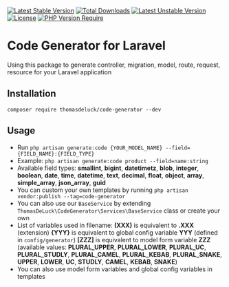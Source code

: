 [![Latest Stable Version](http://poser.pugx.org/thomasdeluck/code-generator/v)](https://packagist.org/packages/thomasdeluck/code-generator)
[![Total Downloads](http://poser.pugx.org/thomasdeluck/code-generator/downloads)](https://packagist.org/packages/thomasdeluck/code-generator)
[![Latest Unstable Version](http://poser.pugx.org/thomasdeluck/code-generator/v/unstable)](https://packagist.org/packages/thomasdeluck/code-generator)
[![License](http://poser.pugx.org/thomasdeluck/code-generator/license)](https://packagist.org/packages/thomasdeluck/code-generator)
[![PHP Version Require](http://poser.pugx.org/thomasdeluck/code-generator/require/php)](https://packagist.org/packages/thomasdeluck/code-generator)

# Code Generator for Laravel
Using this package to generate controller, migration, model, route, request, resource for your Laravel application

## Installation
```composer require thomasdeluck/code-generator --dev```

## Usage
* Run `php artisan generate:code {YOUR_MODEL_NAME} --field={FIELD_NAME}:{FIELD_TYPE}`
* Example: `php artisan generate:code product --field=name:string`
* Available field types: **smallint**, **bigint**, **datetimetz**, **blob**, **integer**, **boolean**, **date**, **time**, **datetime**, **text**, **decimal**, **float**, **object**, **array**, **simple_array**, **json_array**, **guid**
* You can custom your own templates by running `php artisan vendor:publish --tag=code-generator`
* You can also use our `BaseService` by extending `ThomasDeLuck\CodeGenerator\Services\BaseService` class or create your own
* List of variables used in filename: 
  **(XXX)** is equivalent to **.XXX** (extension)
  **{YYY}** is equivalent to global config variable **YYY** (defined in `config/generator`)
  **[ZZZ]** is equivalent to model form variable **ZZZ** (available values: **PLURAL_UPPER**, **PLURAL_LOWER**, **PLURAL_UC**, **PLURAL_STUDLY**, **PLURAL_CAMEL**, **PLURAL_KEBAB**, **PLURAL_SNAKE**, **UPPER**, **LOWER**, **UC**, **STUDLY**, **CAMEL**, **KEBAB**, **SNAKE**)
* You can also use model form variables and global config variables in templates